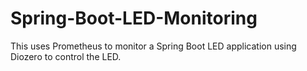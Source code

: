 # Spring-Boot-LED-Monitoring
This uses Prometheus to monitor a Spring Boot LED application using Diozero to control the LED.
